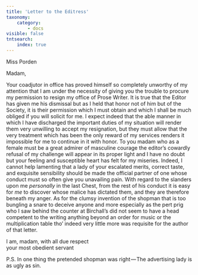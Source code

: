```yaml
---
title: 'Letter to the Editress'
taxonomy:
    category:
        - docs
visible: false
tntsearch:
    index: true
---
```


<div class="author">Miss Porden</div>

Madam,

Your coadjutor in office has proved himself so completely unworthy of my attention that I am under the necessity of giving you the trouble to procure my permission to resign my office of Prose Writer. It is true that the Editor has given me his dismissal but as I held that honor not of him but of the Society, it is their permission which I must obtain and which I shall be much obliged if you will solicit for me. I expect indeed that the able manner in which I have discharged the important duties of my situation will render them very unwilling to accept my resignation, but they must allow that the very treatment which has been the only reward of my services renders it impossible for me to continue in it with honor. To you madam who as a female must be a great admirer of masculine courage the editor’s cowardly refusal of my challenge will appear in its proper light and I have no doubt but your feeling and susceptible heart has felt for my miseries. Indeed, I cannot help lamenting that a lady of your escalated merits, correct taste, and exquisite sensibility should be made the official partner of one whose conduct must so often give you unavailing pain. With regard to the slanders upon me *personally* in the last Chest, from the rest of his conduct it is easy for *me* to discover whose malice has dictated them, and they are therefore beneath my anger. As for the clumsy invention of the shopman that is too bungling a snare to deceive anyone and more especially as the pert prig who I saw behind the counter at Birchall’s did not seem to have a head competent to the writing anything beyond an order for music or the multiplication table tho’ indeed very little more was requisite for the author of that letter.

I am, madam, with all due respect  
your most obedient servant

P.S. In one thing the pretended shopman was right — The advertising lady is as ugly as sin.